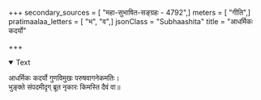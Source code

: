 +++
secondary_sources = [ "महा-सुभाषित-सङ्ग्रहः - 4792",]
meters = [ "गीति",]
pratimaalaa_letters = [ "भ", "व",]
jsonClass = "Subhaashita"
title = "आधर्मिकः कदर्यो"

+++

<details open><summary>Text</summary>

आधर्मिकः कदर्यो गुणविमुखः परुषवागनेकमतिः।  
भुङ्क्ते संपदमीदृग् ब्रूत नृकारः किमस्ति दैवं वा॥
</details>
